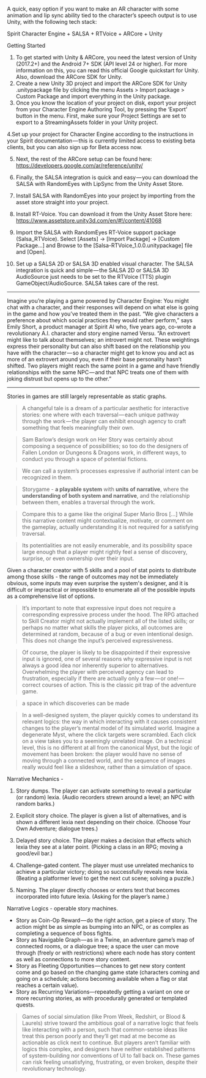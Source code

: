 A quick, easy option if you want to make an AR character with some animation and lip sync ability tied to the character’s speech output is to use Unity, with the following tech stack:

Spirit Character Engine + SALSA + RTVoice + ARCore + Unity

Getting Started
1. To get started with Unity & ARCore, you need the latest version of Unity (2017.2+) and the Android 7+ SDK (API level 24 or higher). For more information on this, you can read this official Google quickstart for Unity.
Also, download the ARCore SDK for Unity.
2. Create a new Unity 3D project and import the ARCore SDK for Unity .unitypackage file by clicking the menu Assets > Import package > Custom Package and import everything in the Unity package.
3. Once you know the location of your project on disk, export your project from your Character Engine Authoring Tool, by pressing the ‘Export’ button in the menu. First, make sure your Project Settings are set to export to a StreamingAssets folder in your Unity project.

4.Set up your project for Character Engine according to the instructions in your Spirit documentation — this is currently limited access to existing beta clients, but you can also sign up for Beta access now.

5. Next, the rest of the ARCore setup can be found here: https://developers.google.com/ar/reference/unity/

6. Finally, the SALSA integration is quick and easy — you can download the SALSA with RandomEyes with LipSync from the Unity Asset Store.

7. Install SALSA with RandomEyes into your project by importing from the asset store straight into your project.

8. Install RT-Voice. You can download it from the Unity Asset Store here: https://www.assetstore.unity3d.com/en/#!/content/41068

9. Import the SALSA with RandomEyes RT-Voice support package (Salsa_RTVoice). Select [Assets] -> [Import Package] -> [Custom Package…] and Browse to the [Salsa-RTVoice_1.0.0.unitypackage] file and [Open].

10. Set up a SALSA 2D or SALSA 3D enabled visual character. The SALSA integration is quick and simple — the SALSA 2D or SALSA 3D AudioSource just needs to be set to the RTVoice (TTS) plugin GameObject/AudioSource. SALSA takes care of the rest.

---

Imagine you’re playing a game powered by Character Engine: You might chat with a character, and their responses will depend on what else is going in the game and how you’ve treated them in the past. “We give characters a preference about which social practices they would rather perform,” says Emily Short, a product manager at Spirit AI who, five years ago, co-wrote a revolutionary A.I. character and story engine named Versu. “An extrovert might like to talk about themselves; an introvert might not. These weightings express their personality but can also shift based on the relationship you have with the character — so a character might get to know you and act as more of an extrovert around you, even if their base personality hasn’t shifted. Two players might reach the same point in a game and have friendly relationships with the same NPC — and that NPC treats one of them with joking distrust but opens up to the other.”

---

Stories in games are still largely representable as static graphs.

>A changeful tale is a dream of a particular aesthetic for interactive stories: one where with each traversal — each unique pathway through the work — the player can exhibit enough agency to craft something that feels meaningfully their own.

>Sam Barlow’s design work on Her Story was certainly about composing a sequence of possibilities; so too do the designers of Fallen London or Dungeons & Dragons work, in different ways, to conduct you through a space of potential fictions.

>We can call a system’s processes expressive if authorial intent can be recognized in them.

> Storygame -
**a playable system** with
**units of narrative**, where
the **understanding of both system and narrative**, and the relationship between them, enables a traversal through the work.

>Compare this to a game like the original Super Mario Bros [...] While this narrative content might contextualize, motivate, or comment on the gameplay, actually understanding it is not required for a satisfying traversal.

> Its potentialities are not easily enumerable, and its possibility space large enough that a player might rightly feel a sense of discovery, surprise, or even ownership over their input.

Given a character creator with 5 skills and a pool of stat points to distribute among those skills - the range of outcomes may not be immediately obvious, some inputs may even surprise the system's designer, and it is difficult or impractical or impossible to enumerate all of the possible inputs as a comprehensive list of options.

>It’s important to note that expressive input does not require a corresponding expressive process under the hood. The RPG attached to Skill Creator might not actually implement all of the listed skills; or perhaps no matter what skills the player picks, all outcomes are determined at random, because of a bug or even intentional design. This does not change the input’s perceived expressiveness.

>Of course, the player is likely to be disappointed if their expressive input is ignored, one of several reasons why expressive input is not always a good idea nor inherently superior to alternatives. Overwhelming the player with perceived agency can lead to frustration, especially if there are actually only a few — or one! — correct courses of action. This is the classic pit trap of the adventure game.

>a space in which discoveries can be made

>In a well-designed system, the player quickly comes to understand its relevant logics: the way in which interacting with it causes consistent changes to the player’s mental model of its simulated world. Imagine a degenerate Myst, where the click targets were scrambled. Each click on a view takes you to a seemingly unrelated image. On a technical level, this is no different at all from the canonical Myst, but the logic of movement has been broken: the player would have no sense of moving through a connected world, and the sequence of images really would feel like a slideshow, rather than a simulation of space.

Narrative Mechanics -

1. Story dumps. The player can activate something to reveal a particular (or random) lexia. (Audio recorders strewn around a level; an NPC with random barks.)

2. Explicit story choice. The player is given a list of alternatives, and is shown a different lexia next depending on their choice. (Choose Your Own Adventure; dialogue trees.)

3. Delayed story choice. The player makes a decision that effects which lexia they see at a later point. (Picking a class in an RPG; moving a good/evil bar.)

4. Challenge-gated content. The player must use unrelated mechanics to achieve a particular victory; doing so successfully reveals new lexia. (Beating a platformer level to get the next cut scene; solving a puzzle.)

5. Naming. The player directly chooses or enters text that becomes incorporated into future lexia. (Asking for the player’s name.)


Narrative Logics - operable story machines.

- Story as Coin-Op Reward — do the right action, get a piece of story. The action might be as simple as bumping into an NPC, or as complex as completing a sequence of boss fights.
- Story as Navigable Graph — as in a Twine, an adventure game’s map of connected rooms, or a dialogue tree; a space the user can move through (freely or with restrictions) where each node has story content as well as connections to more story content.
- Story as Fleeting Opportunities — chances to get new story content come and go based on the changing game state (characters coming and going on a schedule; actions becoming available when a flag or stat reaches a certain value).
- Story as Recurring Variations—repeatedly getting a variant on one or more recurring stories, as with procedurally generated or templated quests.

>Games of social simulation (like Prom Week, Redshirt, or Blood & Laurels) strive toward the ambitious goal of a narrative logic that feels like interacting with a person, such that common-sense ideas like treat this person poorly and they’ll get mad at me become as actionable as click next to continue. But players aren’t familiar with logics this complex, and designers have neither established patterns of system-building nor conventions of UI to fall back on. These games can risk feeling unsatisfying, frustrating, or even broken, despite their revolutionary technology.
